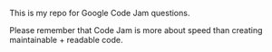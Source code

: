 This is my repo for Google Code Jam questions.

Please remember that Code Jam is more about speed than creating maintainable + readable code.